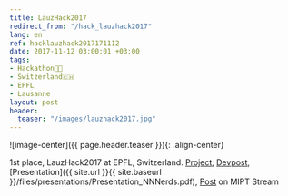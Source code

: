```yaml
---
title: LauzHack2017
redirect_from: "/hack_lauzhack2017"
lang: en
ref: hacklauzhack2017171112
date: 2017-11-12 03:00:01 +03:00
tags:
- Hackathon👨‍💻
- Switzerland🇨🇭
- EPFL
- Lausanne
layout: post
header:
  teaser: "/images/lauzhack2017.jpg"
---
```


![image-center]({{ page.header.teaser }}){: .align-center}

1st place, LauzHack2017 at EPFL, Switzerland. [Project](https://github.com/akarazeev/SGS), [Devpost](https://devpost.com/software/nn-nerds), [Presentation]({{ site.url }}{{ site.baseurl }}/files/presentations/Presentation_NNNerds.pdf), [Post](http://miptstream.ru/2017/11/18/lauzhack-2017/) on MIPT Stream
